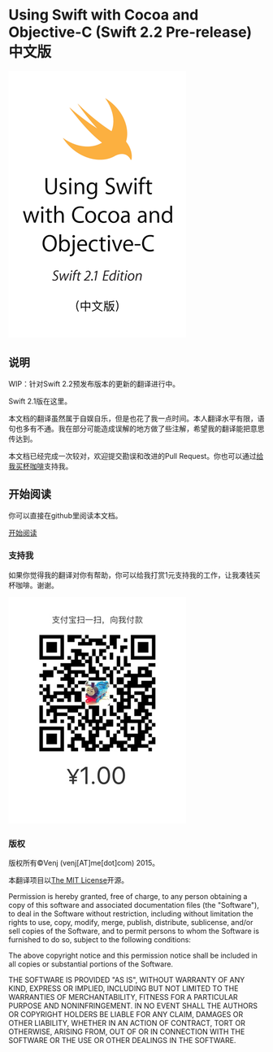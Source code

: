 # Using Swift with Cocoa and Objective-C (Swift 2.2 Pre-release) 中文版

![封面](./cover.png)

## 说明

WIP：针对Swift 2.2预发布版本的更新的翻译进行中。

Swift 2.1版在这里。

本文档的翻译虽然属于自娱自乐，但是也花了我一点时间。本人翻译水平有限，语句也多有不通。我在部分可能造成误解的地方做了些注解，希望我的翻译能把意思传达到。

本文档已经完成一次较对，欢迎提交勘误和改进的Pull Request。你也可以通过[给我买杯咖啡](#支持我)支持我。

## 开始阅读

你可以直接在github里阅读本文档。

[开始阅读](https://github.com/venj/Swift_Cocoa_ObjC_CN/blob/master/0_目录.markdown)

### 支持我

如果你觉得我的翻译对你有帮助，你可以给我打赏1元支持我的工作，让我凑钱买杯咖啡。谢谢。

![二维码](./one_yuan.jpg)

### 版权

版权所有©️Venj (venj[AT]me[dot]com) 2015。 

本翻译项目以[The MIT License](http://opensource.org/licenses/MIT)开源。

Permission is hereby granted, free of charge, to any person obtaining a copy of this software and associated documentation files (the "Software"), to deal in the Software without restriction, including without limitation the rights to use, copy, modify, merge, publish, distribute, sublicense, and/or sell copies of the Software, and to permit persons to whom the Software is furnished to do so, subject to the following conditions:

The above copyright notice and this permission notice shall be included in all copies or substantial portions of the Software.

THE SOFTWARE IS PROVIDED "AS IS", WITHOUT WARRANTY OF ANY KIND, EXPRESS OR IMPLIED, INCLUDING BUT NOT LIMITED TO THE WARRANTIES OF MERCHANTABILITY, FITNESS FOR A PARTICULAR PURPOSE AND NONINFRINGEMENT. IN NO EVENT SHALL THE AUTHORS OR COPYRIGHT HOLDERS BE LIABLE FOR ANY CLAIM, DAMAGES OR OTHER LIABILITY, WHETHER IN AN ACTION OF CONTRACT, TORT OR OTHERWISE, ARISING FROM, OUT OF OR IN CONNECTION WITH THE SOFTWARE OR THE USE OR OTHER DEALINGS IN THE SOFTWARE.
